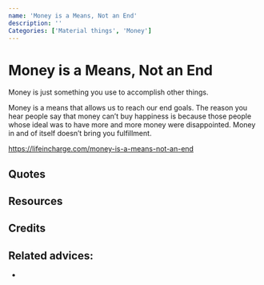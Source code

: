 ```yaml
---
name: 'Money is a Means, Not an End'
description: ''
Categories: ['Material things', 'Money']
---
```

# Money is a Means, Not an End

Money is just something you use to accomplish other things.

Money is a means that allows us to reach our end goals.  The reason you hear people say that money can’t buy happiness is because those people whose ideal was to have more and more money were disappointed.  Money in and of itself doesn’t bring you fulfillment.

https://lifeincharge.com/money-is-a-means-not-an-end
## Quotes

## Resources

## Credits

## Related advices:

- 

